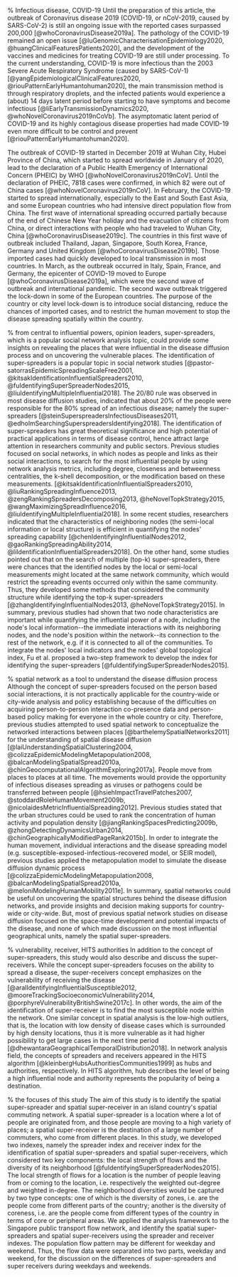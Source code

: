 



% Infectious disease, COVID-19 
Until the preparation of this article, the outbreak of Coronavirus disease 2019 (COVID-19, or  nCoV-2019, caused by SARS-CoV-2) is still an ongoing issue with the reported cases surpassed 200,000 [@whoCoronavirusDisease2019a]. The pathology of the COVID-19 remained an open issue [@luGenomicCharacterisationEpidemiology2020, @huangClinicalFeaturesPatients2020], and the development of the vaccines and medicines for treating COVID-19 are still under processing. To the current understanding, COVID-19 is more infectious than the 2003 Severe Acute Respiratory Syndrome (caused by SARS-CoV-1) [@yangEpidemiologicalClinicalFeatures2020, @riouPatternEarlyHumantohuman2020], the main transmission method is through respiratory droplets, and the infected patients would experience a (about) 14 days latent period before starting to have symptoms and become infectious [@liEarlyTransmissionDynamics2020, @whoNovelCoronavirus2019nCoVb]. The asymptomatic latent period of COVID-19 and its highly contagious disease properties had made COVID-19 even more difficult to be control and prevent [@riouPatternEarlyHumantohuman2020]. 

The outbreak of COVID-19 started in December 2019 at Wuhan City, Hubei Province of China, which started to spread worldwide in January of 2020, lead to the declaration of a Public Health Emergency of International Concern (PHEIC) by WHO [@whoNovelCoronavirus2019nCoV]. Until the declaration of PHEIC, 7818 cases were confirmed, in which 82 were out of China cases [@whoNovelCoronavirus2019nCoV]. In February, the COVID-19 started to spread internationally, especially to the East and South East Asia, and some European countries who had intensive direct population flow from China. The first wave of international spreading occurred partially because of the end of Chinese New Year holiday and the evacuation of citizens from China, or direct interactions with people who had traveled to Wuhan City, China [@whoCoronavirusDisease2019c]. The countries in this first wave of outbreak included Thailand, Japan, Singapore, South Korea, France, Germany and United Kingdom [@whoCoronavirusDisease2019b]. Those imported cases had quickly developed to local transmission in most countries. In March, as the outbreak occurred in Italy, Spain, France, and Germany, the epicenter of COVID-19 moved to Europe [@whoCoronavirusDisease2019a], which were the second wave of outbreak and international pandemic. The second wave outbreak triggered the lock-down in some of the European countries. The purpose of the country or city level lock-down is to introduce social distancing, reduce the chances of imported cases, and to restrict the human movement to stop the disease spreading spatially within the country.  

% from central to influential powers, opinion leaders, super-spreaders, which is a popular social network analysis topic, could provide some insights on revealing the places that were influential in the disease diffusion process and on uncovering the vulnerable places. 
The identification of super-spreaders is a popular topic in social network studies [@pastor-satorrasEpidemicSpreadingScaleFree2001, @kitsakIdentificationInfluentialSpreaders2010, @fuIdentifyingSuperSpreaderNodes2015, @liuIdentifyingMultipleInfluential2018]. The 20/80 rule was observed in most disease diffusion studies, indicated that about 20% of the people were responsible for the 80% spread of an infectious disease; namely the super-spreaders [@steinSuperspreadersInfectiousDiseases2011, @edholmSearchingSuperspreadersIdentifying2018]. The identification of super-spreaders has great theoretical significance and high potential of practical applications in terms of disease control, hence attract large attention in researchers community and public sectors. Previous studies focused on social networks, in which nodes as people and links as their social interactions, to search for the most influential people by using network analysis metrics, including degree, closeness and betweenness centralities, the k-shell decomposition, or the modification based on these measurements. [@kitsakIdentificationInfluentialSpreaders2010, @liuRankingSpreadingInfluence2013, @zengRankingSpreadersDecomposing2013, @heNovelTopkStrategy2015, @wangMaximizingSpreadInfluence2016, @liuIdentifyingMultipleInfluential2018]. In some recent studies, researchers indicated that the characteristics of neighboring nodes (the semi-local information or local structure) is efficient in quantifying the nodes' spreading capability [@chenIdentifyingInfluentialNodes2012, @gaoRankingSpreadingAbility2014, @liIdentificationInfluentialSpreaders2018].  On the other hand, some studies pointed out that on the search of multiple (top-k) super-spreaders, there were chances that the identified nodes by the local or semi-local measurements might located at the same network community, which would restrict the spreading events occurred only within the same community. Thus, they developed some methods that considered the community structure while identifying the top-k super-spreaders [@zhangIdentifyingInfluentialNodes2013, @heNovelTopkStrategy2015]. In summary, previous studies had shown that two node characteristics are important while quantifying the influential power of a node, including the node's local information--the immediate interactions with its neighboring nodes, and the node's position within the network--its connection to the rest of the network, e.g. if it is connected to all of the communities. To integrate the nodes' local indicators and the nodes' global topological index, Fu et al. proposed a two-step framework to develop the index for identifying the super-spreaders [@fuIdentifyingSuperSpreaderNodes2015]. 

% spatial network as a tool to understand the disease diffusion process
Although the concept of super-spreaders focused on the person based social interactions, it is not practically applicable for the country-wide or city-wide analysis and policy establishing because of the difficulties on acquiring person-to-person interaction co-presence data and person-based policy making for everyone in the whole country or city. Therefore, previous studies attempted to used spatial network to conceptualize the networked interactions between places [@barthelemySpatialNetworks2011] for the understanding of spatial disease diffusion [@laiUnderstandingSpatialClustering2004, @colizzaEpidemicModelingMetapopulation2008, @balcanModelingSpatialSpread2010a, @chinGeocomputationalAlgorithmExploring2017a]. People move from places to places at all time. The movements would provide the opportunity of infectious diseases spreading as viruses or pathogens could be transferred between people [@hsiehImpactTravelPatches2007, @stoddardRoleHumanMovement2009b, @nicolaidesMetricInfluentialSpreading2012]. Previous studies stated that the urban structures could be used to rank the concentration of human activity and population density [@jiangRankingSpacesPredicting2009b, @zhongDetectingDynamicsUrban2014, @chinGeographicallyModifiedPageRank2015b]. In order to integrate the human movement, individual interactions and the disease spreading model (e.g. susceptible-exposed-infectious-recovered model, or SEIR model), previous studies applied the metapopulation model to simulate the disease diffusion dynamic process [@colizzaEpidemicModelingMetapopulation2008, @balcanModelingSpatialSpread2010a, @meloniModelingHumanMobility2011e]. In summary, spatial networks could be useful on uncovering the spatial structures behind the disease diffusion networks, and provide insights and decision making supports for country-wide or city-wide. But, most of previous spatial network studies on disease diffusion focused on the space-time development and potential impacts of the disease, and none of which made discussion on the most influential geographical units, namely the spatial super-spreaders. 

% vulnerability, receiver, HITS authorities
In addition to the concept of super-spreaders, this study would also describe and discuss the super-receivers. While the concept super-spreaders focuses on the ability to spread a disease, the super-receivers concept emphasizes on the vulnerability of receiving the disease [@aralIdentifyingInfluentialSusceptible2012, @mooreTrackingSocioeconomicVulnerability2014, @porphyreVulnerabilityBritishSwine2017c]. In other words, the aim of the identification of super-receiver is to find the most susceptible node within the network. One similar concept in spatial analysis is the low-high outliers, that is, the location with low density of disease cases which is surrounded by high density locations, thus it is more vulnerable as it had higher possibility to get large cases in the next time period [@dhewantaraGeographicalTemporalDistribution2018]. In network analysis field, the concepts of spreaders and receivers appeared in the HITS algorithm [@kleinbergHubsAuthoritiesCommunities1999] as hubs and authorities, respectively. In HITS algorithm, hub describes the level of being a high influential node and authority represents the popularity of being a destination. 


% the focuses of this study
The aim of this study is to identify the spatial super-spreader and spatial super-receiver in an island country's spatial commuting network. A spatial super-spreader is a location where a lot of people are originated from, and those people are moving to a high variety of places; a spatial super-receiver is the destination of a large number of commuters, who come from different places. In this study, we developed two indexes, namely the spreader index and receiver index for the identification of spatial super-spreaders and spatial super-receivers, which considered two key components: the local strength of flows and the diversity of its neighborhood [@fuIdentifyingSuperSpreaderNodes2015]. The local strength of flows for a location is the number of people leaving from or coming to the location, i.e. respectively the weighted out-degree and weighted in-degree. The neighborhood diversities would be captured by two type concepts: one of which is the diversity of zones, i.e. are the people come from different parts of the country; another is the diversity of coreness, i.e. are the people come from different types of the country in terms of core or peripheral areas. We applied the analysis framework to the Singapore public transport flow network, and identify the spatial super-spreaders and spatial super-receivers using the spreader and receiver indexes. The population flow pattern may be different for weekday and weekend. Thus, the flow data were separated into two parts, weekday and weekend, for the discussion on the differences of super-spreaders and super receivers during weekdays and weekends. 